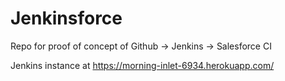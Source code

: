 # Jenkinsforce
Repo for proof of concept of Github -> Jenkins -> Salesforce CI 

Jenkins instance at https://morning-inlet-6934.herokuapp.com/
